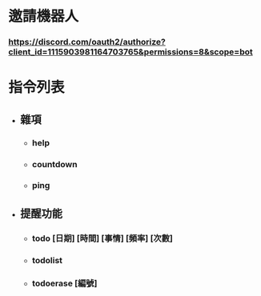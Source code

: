 # 邀請機器人
### https://discord.com/oauth2/authorize?client_id=1115903981164703765&permissions=8&scope=bot
# 指令列表
* ## 雜項
  - ### help
  - ### countdown
  - ### ping
* ## 提醒功能
  - ### todo [日期] [時間] [事情] [頻率] [次數]
  - ### todolist
  - ### todoerase [編號]
